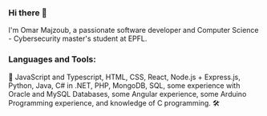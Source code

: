 ### Hi there 👋

<!--
**osm-alt/osm-alt** is a ✨ _special_ ✨ repository because its `README.md` (this file) appears on your GitHub profile.

Here are some ideas to get you started:

- 🔭 I’m currently working on ...
- 🌱 I’m currently learning ...
- 👯 I’m looking to collaborate on ...
- 🤔 I’m looking for help with ...
- 💬 Ask me about ...
- 📫 How to reach me: ...
- 😄 Pronouns: ...
- ⚡ Fun fact: ...
-->

I'm Omar Majzoub, a passionate software developer and Computer Science - Cybersecurity master's student at EPFL.

### Languages and Tools:
🚀 JavaScript and Typescript, HTML, CSS, React, Node.js + Express.js,
Python, Java, C# in .NET, PHP, MongoDB, SQL, some experience with Oracle and MySQL Databases, some Angular experience, some Arduino Programming experience, and knowledge of C programming. 🛠️
